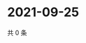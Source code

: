 # 2021-09-25

共 0 条

<!-- BEGIN -->
<!-- 最后更新时间 Sat Sep 25 2021 15:17:01 GMT+0800 (China Standard Time) -->

<!-- END -->
